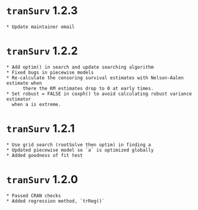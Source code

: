 # `tranSurv` 1.2.3
  	* Update maintainer email
# `tranSurv` 1.2.2
  	* Add optim() in search and update searching algorithm
	* Fixed bugs in piecewise models
	* Re-calculate the censoring survival estimates with Nelson-Aalen estimate when
          there the KM estimates drop to 0 at early times.
	* Set robust = FALSE in coxph() to avoid calculating robust variance estimator
	  when a is extreme.
# `tranSurv` 1.2.1
  	* Use grid search (rootSolve then optim) in finding a
  	* Updated piecewise model so `a` is optimized globally
  	* Added goodness of fit test
# `tranSurv` 1.2.0
	* Passed CRAN checks
	* Added regression method, `trReg()`